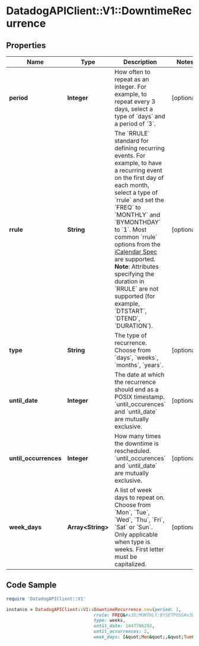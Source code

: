 # DatadogAPIClient::V1::DowntimeRecurrence

## Properties

Name | Type | Description | Notes
------------ | ------------- | ------------- | -------------
**period** | **Integer** | How often to repeat as an integer. For example, to repeat every 3 days, select a type of &#x60;days&#x60; and a period of &#x60;3&#x60;. | [optional] 
**rrule** | **String** | The &#x60;RRULE&#x60; standard for defining recurring events. For example, to have a recurring event on the first day of each month, select a type of &#x60;rrule&#x60; and set the &#x60;FREQ&#x60; to &#x60;MONTHLY&#x60; and &#x60;BYMONTHDAY&#x60; to &#x60;1&#x60;. Most common &#x60;rrule&#x60; options from the [iCalendar Spec](https://tools.ietf.org/html/rfc5545) are supported.  **Note**: Attributes specifying the duration in &#x60;RRULE&#x60; are not supported (for example, &#x60;DTSTART&#x60;, &#x60;DTEND&#x60;, &#x60;DURATION&#x60;). | [optional] 
**type** | **String** | The type of recurrence. Choose from &#x60;days&#x60;, &#x60;weeks&#x60;, &#x60;months&#x60;, &#x60;years&#x60;. | [optional] 
**until_date** | **Integer** | The date at which the recurrence should end as a POSIX timestamp. &#x60;until_occurences&#x60; and &#x60;until_date&#x60; are mutually exclusive. | [optional] 
**until_occurrences** | **Integer** | How many times the downtime is rescheduled. &#x60;until_occurences&#x60; and &#x60;until_date&#x60; are mutually exclusive. | [optional] 
**week_days** | **Array&lt;String&gt;** | A list of week days to repeat on. Choose from &#x60;Mon&#x60;, &#x60;Tue&#x60;, &#x60;Wed&#x60;, &#x60;Thu&#x60;, &#x60;Fri&#x60;, &#x60;Sat&#x60; or &#x60;Sun&#x60;. Only applicable when type is weeks. First letter must be capitalized. | [optional] 

## Code Sample

```ruby
require 'DatadogAPIClient::V1'

instance = DatadogAPIClient::V1::DowntimeRecurrence.new(period: 1,
                                 rrule: FREQ&#x3D;MONTHLY;BYSETPOS&#x3D;3;BYDAY&#x3D;WE;INTERVAL&#x3D;1,
                                 type: weeks,
                                 until_date: 1447786293,
                                 until_occurrences: 2,
                                 week_days: [&quot;Mon&quot;,&quot;Tue&quot;])
```


